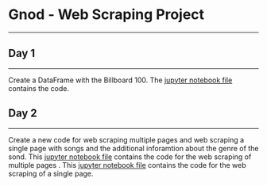 # Gnod - Web Scraping Project
***

## Day 1
***
Create a DataFrame with the Billboard 100.
The [jupyter notebook file](https://github.com/AnjaFechner/Gnod/blob/main/Web_scraping_single_page_part_1.ipynb) contains the code.

## Day 2
***
Create a new code for web scraping multiple pages and web scraping a single page with songs and the additional inforamtion about the genre of the sond.
This [jupyter notebook file](https://github.com/AnjaFechner/Gnod/blob/main/Web_scraping_multiple_pages.ipynb) contains the code for the web scraping of multiple pages .
This [jupyter notebook file](https://github.com/AnjaFechner/Gnod/blob/main/Web_scraping_single_page_part_2.ipynb) contains the code for the web scraping of a single page.